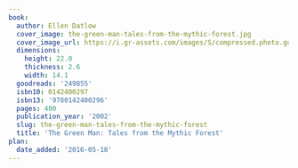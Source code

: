 ```yaml
---
book:
  author: Ellen Datlow
  cover_image: the-green-man-tales-from-the-mythic-forest.jpg
  cover_image_url: https://i.gr-assets.com/images/S/compressed.photo.goodreads.com/books/1311838445l/249855._SX98_.jpg
  dimensions:
    height: 22.0
    thickness: 2.6
    width: 14.1
  goodreads: '249855'
  isbn10: 0142400297
  isbn13: '9780142400296'
  pages: 400
  publication_year: '2002'
  slug: the-green-man-tales-from-the-mythic-forest
  title: 'The Green Man: Tales from the Mythic Forest'
plan:
  date_added: '2016-05-18'
---
```

